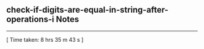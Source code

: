 <h2>check-if-digits-are-equal-in-string-after-operations-i Notes</h2><hr>[ Time taken: 8 hrs 35 m 43 s ]